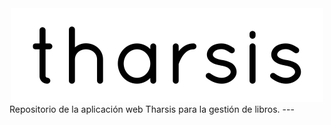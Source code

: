 <center>
<img src="https://github.com/AlexSayHello/Tharsis/blob/master/resources/project/img/tharsis-project-logo.png?raw=true">
</center>
Repositorio de la aplicación web Tharsis para la gestión de libros.
---
